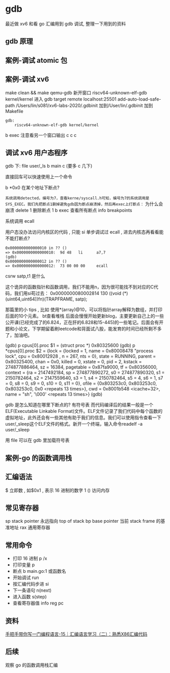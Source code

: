 # gdb

最近做 xv6 和看 go 汇编用到 gdb 调试, 整理一下用到的资料

## gdb 原理

## 案例-调试 atomic 包


## 案例-调试 xv6

make clean && make qemu-gdb
新开窗口
riscv64-unknown-elf-gdb kernel/kernel
进入 gdb
target remote localhost:25501
add-auto-load-safe-path /Users/lin/s081/xv6-labs-2020/.gdbinit 加到/User/lin/.gdbinit
加到 Makefile
```
gdb:
	riscv64-unknown-elf-gdb kernel/kernel
```
b exec
注意看另一个窗口输出
c
c
c

## 调试 xv6 用户态程序

gdb 下:
file user/_ls
b main
c (要多 c 几下)

直接回车可以快速使用上一个命令

b *0x0 在某个地址下断点?

`系统调用detected，编号为7，查看kerne/syscall.h可知，编号为7的系统调用是SYS_EXEC。我们先把断点1删掉避免gdb因为断点崩溃掉，然后再exec上打断点：` 为什么会崩溃
delete 1  删除断点 1
b exec 
查看所有断点 info breakpoints

系统调用 ecall

用户态没办法访问内核区的代码 , 只能 si 单步调试过 ecall , 进去内核态再看看能不能打断点?
```
0x0000000000000010 in ?? ()
=> 0x0000000000000010:  9d 48   li      a7,7
(gdb) 
0x0000000000000012 in ?? ()
=> 0x0000000000000012:  73 00 00 00     ecall
```

csrw    satp,t1 是什么

这个诡异的函数指针和函数调用，我们不能用n，因为很可能找不到对应的C代码，我们用si苟过去： 0x0000000080002814      130       ((void (*)(uint64,uint64))fn)(TRAPFRAME, satp);

那篇里的小 tips , 比如
使用*(array)@10，可以将指针array解释为数组，并打印后面的10个元素。
bt查看堆栈
后面会慢慢开始更新blog，主要更新自己上的一些公开课(已经完成了的6.824，正在肝的6.828和15-445)的一些笔记。后面会有开题和小论文，下学期留着刷leetcode和背面试八股，能发育的时间已经所剩不多了，加油吧。

(gdb) p cpus[0].proc
$1 = (struct proc *) 0x80325600
(gdb) p *cpus[0].proc
$2 = {lock = {locked = 1, name = 0x80008478 "process lock", cpu = 0x80012928 <cpus>, n = 267, nts = 0},
state = RUNNING, parent = 0x80325400, chan = 0x0, killed = 0, xstate = 0, pid = 2, kstack = 274877886464,
sz = 16384, pagetable = 0x87fa9000, tf = 0x80356000, context = {ra = 2147492184, sp = 274877890272,
s0 = 274877890320, s1 = 2150782464, s2 = 2147559640, s3 = 1, s4 = 2150782464, s5 = 4, s6 = 1, s7 = 0,
s8 = 0, s9 = 0, s10 = 0, s11 = 0}, ofile = {0x803253c0, 0x803253c0, 0x803253c0, 0x0 <repeats 13 times>},
cwd = 0x8001b548 <icache+32>, name = "sh", '\000' <repeats 13 times>}
(gdb)

gdb 是怎么知道在哪里下断点的? 有符号表
而代码编译后的结果一般是一个ELF(Executable Linkable Format)文件。ELF文件记录了我们代码中每个函数的虚拟地址，此外还会有一些其他有助于我们的信息。我们可以使用指令查看一下user/_sleep这个ELF文件的格式。新开一个终端，输入命令readelf -a user/_sleep

用 file 可以在 gdb 里加载符号表



## 案例-go 的函数调用栈

## 汇编语法
$  立即数 , 如$0x1 , 表示 16 进制的数字 1
() 访问内存

## 常见寄存器
sp stack pointer  永远指向 top of stack
bp base pointer  当前 stack frame 的基准地址
rax 通用寄存器

## 常用命令
- 打印 16 进制 p /x
- 打印变量 p
- 断点 b main.go:1 或函数名
- 开始调试 run
- 按汇编代码步进 si
- 下一条语句 n(next)
- 进入函数 s(step)
- 查看寄存器值 info reg pc 

## 资料
[手把手带你写一门编程语言-15｜汇编语言学习（二）：熟悉X86汇编代码](https://time.geekbang.org/column/article/416809)

## 后续

观察 go 的函数调用栈汇编